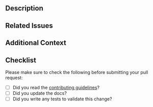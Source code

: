 <!--
Thanks for submitting a pull request to Consul.NET! Please provide the following information to help us review and merge
your changes effectively.
 -->

<!-- PR Title format
Please use one of the following formats for the title of your pull request above:
- [FEATURE]: <a one-liner summary of the changes>
- [ENHANCEMENT]: <a one-liner summary of the changes>
- [BUG FIX]: <a one-liner summary of the changes>
-->

## Description

<!-- (required)
A clear and concise description of the changes made in this pull request
-->

## Related Issues

<!-- (optional)
List any related issues, if applicable, using the format `#issue_number`
Example: #123
-->

## Additional Context

<!-- (optional)
Add any additional context or information about this pull request
-->

## Checklist

<!-- (required) -->
Please make sure to check the following before submitting your pull request:

- [ ] Did you read the [contributing guidelines](https://consuldot.net/docs/contributing/guidelines)?
- [ ] Did you update the docs?
- [ ] Did you write any tests to validate this change?
